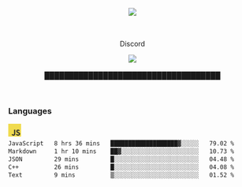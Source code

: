 <p align="center">
  <img src="https://lewd.pics/p/Nlws.png">
</p>
‎<p align="center">Discord</p>

<p align="center">
  <img src="https://discord.c99.nl/widget/theme-2/157109933857439744.png">
</p>

<p align="center">████████████████████████████████████</p></br>

### Languages

<img align="left" alt="JavaScript" width="26px" src="https://raw.githubusercontent.com/github/explore/80688e429a7d4ef2fca1e82350fe8e3517d3494d/topics/javascript/javascript.png" /></br>

<!--START_SECTION:waka-->
```text
JavaScript   8 hrs 36 mins   ███████████████████▓░░░░░   79.02 % 
Markdown     1 hr 10 mins    ██▓░░░░░░░░░░░░░░░░░░░░░░   10.73 % 
JSON         29 mins         █░░░░░░░░░░░░░░░░░░░░░░░░   04.48 % 
C++          26 mins         █░░░░░░░░░░░░░░░░░░░░░░░░   04.08 % 
Text         9 mins          ▒░░░░░░░░░░░░░░░░░░░░░░░░   01.52 % 
```
<!--END_SECTION:waka-->
